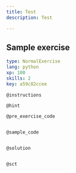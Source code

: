 ```yaml
---
title: Test
description: Test

---
```

## Sample exercise

```yaml
type: NormalExercise
lang: python
xp: 100
skills: 2
key: a59c82ccee
```


`@instructions`

`@hint`

`@pre_exercise_code`
```{python}

```

`@sample_code`
```{python}

```

`@solution`
```{python}

```

`@sct`
```{python}

```
